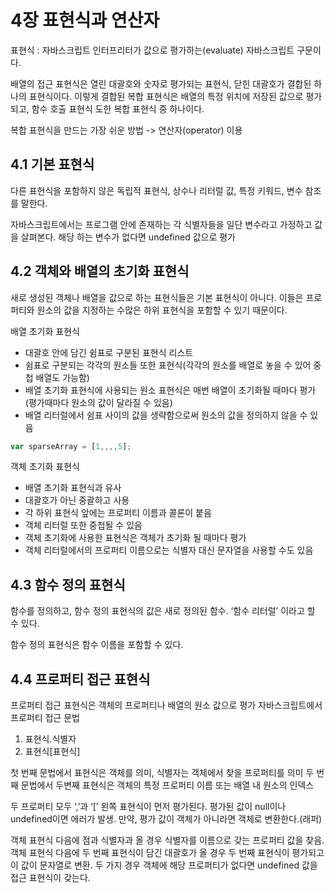 # 4장 표현식과 연산자
표현식 : 자바스크립트 인터프리터가 값으로 평가하는(evaluate) 자바스크립트 구문이다.

배열의 접근 표현식은 열린 대괄호와 숫자로 평가되는 표현식, 닫힌 대괄호가 결합된 하나의 표현식이다.
이렇게 결합된 복합 표현식은 배열의 특정 위치에 저장된 값으로 평가되고, 함수 호출 표현식 도한 복합 표현식 중 하나이다.

복합 표현식을 만드는 가장 쉬운 방법 -> 연산자(operator) 이용

## 4.1 기본 표현식
다른 표현식을 포함하지 않은 독립적 표현식, 상수나 리터럴 값, 특정 키워드, 변수 참조를 말한다.

자바스크립트에서는 프로그램 안에 존재하는 각 식별자들을 일단 변수라고 가정하고 값을 살펴본다. 해당 하는 변수가 없다면 undefined 값으로 평가

## 4.2 객체와 배열의 초기화 표현식
새로 생성된 객체나 배열을 값으로 하는 표현식들은 기본 표현식이 아니다.
이들은 프로퍼티와 원소의 값을 지정하는 수많은 하위 표현식을 포함할 수 있기 때문이다.

배열 초기화 표현식
- 대괄호 안에 담긴 쉼표로 구분된 표현식 리스트
- 쉼표로 구분되는 각각의 원소들 또한 표현식(각각의 원소를 배열로 놓을 수 있어 중첩 배열도 가능함)
- 배열 초기화 표현식에 사용되는 원소 표현식은 매번 배열이 초기화될 때마다 평가(평가때마다 원소의 값이 달라질 수 있음)
- 배열 리터럴에서 쉼표 사이의 값을 생략함으로써 원소의 값을 정의하지 않을 수 있음
```javascript
var sparseArray = [1,,,,5];
```
객체 초기화 표현식
- 배열 초기화 표현식과 유사
- 대괄호가 아닌 중괄하고 사용
- 각 하위 표현식 앞에는 프로퍼티 이름과 콜론이 붙음
- 객체 리터럴 또한 중첩될 수 있음
- 객체 초기화에 사용한 표현식은 객체가 초기화 될 때마다 평가
- 객체 리터럴에서의 프로퍼티 이름으로는 식별자 대신 문자열을 사용할 수도 있음

## 4.3 함수 정의 표현식
함수를 정의하고, 함수 정의 표현식의 값은 새로 정의된 함수. ‘함수 리터럴’ 이라고 할 수 있다.

함수 정의 표현식은 함수 이름을 포함할 수 있다.

## 4.4 프로퍼티 접근 표현식
프로퍼티 접근 표현식은 객체의 프로퍼티나 배열의 원소 값으로 평가
자바스크립트에서 프로퍼티 접근 문법
1. 표현식.식별자
2. 표현식[표현식]

첫 번째 문법에서 표현식은 객체를 의미, 식별자는 객체에서 찾을 프로퍼티를 의미
두 번째 문법에서 두변째 표현식은 객체의 특정 프로퍼티 이름 또는 배열 내 원소의 인덱스

두 프로퍼티 모두 ‘,’과 ‘[’ 왼쪽 표현식이 먼저 평가된다. 평가된 값이 null이나 undefined이면 에러가 발생.
만약, 평가 값이 객체가 아니라면 객체로 변환한다.(래퍼)

객체 표현식 다음에 점과 식별자과 올 경우 식별자를 이름으로 갖는 프로퍼티 값을 찾음.
객체 표현식 다음에 두 번째 표현식이 담긴 대괄호가 올 경우 두 번째 표현식이 평가되고 이 값이 문자열로 변환.
두 가지 경우 객체에 해당 프로퍼티가 없다면 undefined 값을 접근 표현식이 갖는다.


